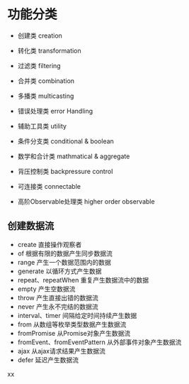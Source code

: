 # 功能分类

* 创建类 creation
* 转化类 transformation
* 过滤类 filtering
* 合并类 combination
* 多播类 multicasting
* 错误处理类 error Handling
* 辅助工具类 utility
* 条件分支类 conditional & boolean
* 数学和合计类 mathmatical & aggregate

* 背压控制类 backpressure control
* 可连接类 connectable
* 高阶Observable处理类 higher order observable

## 创建数据流

* create  直接操作观察者
* of  根据有限的数据产生同步数据流
* range 产生一个数据范围内的数据
* generate  以循环方式产生数据
* repeat、repeatWhen  重复产生数据流中的数据
* empty 产生空数据流
* throw 产生直接出错的数据流
* never 产生永不完结的数据流
* interval、timer 间隔给定时间持续产生数据
* from  从数组等枚举类型数据产生数据流
* fromPromise 从Promise对象产生数据流
* fromEvent、fromEventPattern 从外部事件对象产生数据流
* ajax  从ajax请求结果产生数据流
* defer 延迟产生数据流

xx
